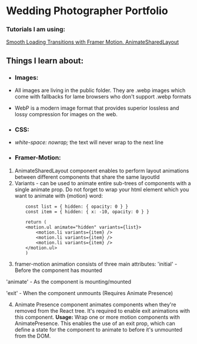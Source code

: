 # Wedding Photographer Portfolio

### Tutorials I am using: 
[Smooth Loading Transitions with Framer Motion. AnimateSharedLayout](https://www.notion.so/Framer-motion-AnimateSharedLayout-9e35e454cb5c4341a618a213558a857e)

## Things I learn about: 

- ### Images: 
- All images are living in the public folder. They are .webp images which come with fallbacks for lame browsers who don't support .webp formats

- WebP is a modern image format that provides superior lossless and lossy compression for images on the web. 

- ### CSS: 
- *white-space: nowrap;* the text will never wrap to the next line

- ### Framer-Motion:
1. AnimateSharedLayout component enables to perform layout animations between different components that share the same layoutId
2. Variants - can be used to animate entire sub-trees of components with a single animate prop. Do not forget to wrap your html element which you want to animate with {motion} word:
    ```
        const list = { hidden: { opacity: 0 } }
        const item = { hidden: { x: -10, opacity: 0 } }

        return (
        <motion.ul animate="hidden" variants={list}>
            <motion.li variants={item} />
            <motion.li variants={item} />
            <motion.li variants={item} />
        </motion.ul>
        )
    ```
3. framer-motion animation consists of three main attributes:
'initial' - Before the component has mounted

'animate' - As the component is mounting/mounted

'exit' - When the component unmounts (Requires Animate Presence)

4. Animate Presence component animates components when they're removed from the React tree. It's required to enable exit animations with this component. **Usage:** Wrap one or more motion components with AnimatePresence. This enables the use of an exit prop, which can define a state for the component to animate to before it's unmounted from the DOM.